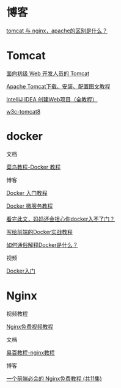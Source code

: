 # 博客

[tomcat 与 nginx，apache的区别是什么？](https://www.zhihu.com/question/32212996/answer/87524617)

# Tomcat

[面向初级 Web 开发人员的 Tomcat](https://www.ibm.com/developerworks/cn/education/java/j-tomcat/j-tomcat.html)

[Apache Tomcat下载、安装、配置图文教程](https://blog.csdn.net/yangxingpa/article/details/58174598)

[IntelliJ IDEA 创建Web项目（全教程）](https://www.jianshu.com/p/455c7c11dfb2)

[w3c-tomcat8](https://www.w3cschool.cn/tomcat/)

# docker

文档

[菜鸟教程-Docker 教程](https://www.runoob.com/docker/docker-tutorial.html)

博客

[Docker 入门教程](http://www.ruanyifeng.com/blog/2018/02/docker-tutorial.html)

[Docker 微服务教程](http://www.ruanyifeng.com/blog/2018/02/docker-wordpress-tutorial.html)

[看完此文，妈妈还会担心你docker入不了门？](http://www.17coding.info/article/24?hmsr=toutiao.io&utm_medium=toutiao.io&utm_source=toutiao.io)

[写给前端的Docker实战教程](https://zhuanlan.zhihu.com/p/83309276)

[如何通俗解释Docker是什么？](https://www.zhihu.com/question/28300645/answer/67707287)

视频

[Docker入门](https://www.imooc.com/learn/867)

# Nginx

视频教程

[Nginx免费视频教程](https://www.bilibili.com/video/av35986548)  

文档

[易百教程-nginx教程](https://www.yiibai.com/nginx/nginx-feature.html)

博客

[一个前端必会的 Nginx免费教程 (共11集)](http://jspang.com/posts/2018/10/05/nginx.html)